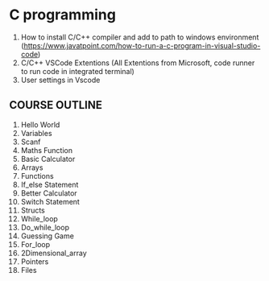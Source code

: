 # C programming
1. How to install C/C++ compiler and add to path to windows environment
(https://www.javatpoint.com/how-to-run-a-c-program-in-visual-studio-code)
2. C/C++ VSCode Extentions
(All Extentions from Microsoft, code runner to run code in integrated terminal)
3. User settings in Vscode

## COURSE OUTLINE
1. Hello World
2. Variables
3. Scanf
4. Maths Function
5. Basic Calculator
6. Arrays
7. Functions
8. If_else Statement
9. Better Calculator
10. Switch Statement
11. Structs
12. While_loop
13. Do_while_loop
14. Guessing Game
15. For_loop
16. 2Dimensional_array
17. Pointers
18. Files